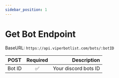 ```yaml
---
sidebar_position: 1
---
```


# Get Bot Endpoint


BaseURL: `https://api.viperbotlist.com/bots/:botID`

| POST        | Required           | Description  |
| ------------- |:-------------:| -----:|
| Bot ID      | ✅ | Your discord bots ID |
